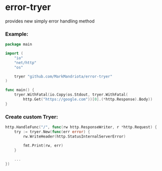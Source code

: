 # error-tryer
provides new simply error handling method

### Example:
```go
package main

import (
	"io"
	"net/http"
	"os"

	tryer "github.com/MarkMandriota/error-tryer"
)

func main() {
	tryer.WithFatal(io.Copy(os.Stdout, tryer.WithFatal(
		http.Get("https://google.com"))[0].(*http.Response).Body))
}
```

### Create custom Tryer:
```go
http.HandleFunc("/", func(rw http.ResponseWriter, r *http.Request) {
	try := tryer.New(func(err error) {
		rw.WriteHeader(http.StatusInternalServerError)

		fmt.Print(rw, err)
	}
	
	...
})
```
